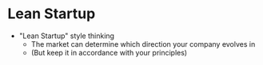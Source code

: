 # Lean Startup

* "Lean Startup" style thinking
  * The market can determine which direction your company evolves in 
  * (But keep it in accordance with your principles)
  
